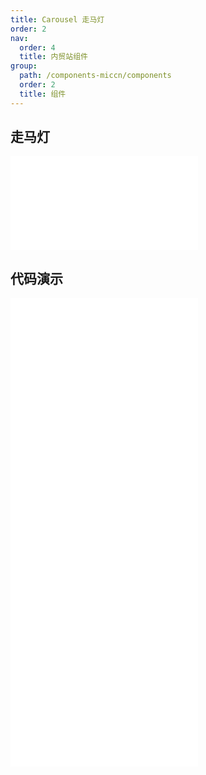 ```yaml
---
title: Carousel 走马灯
order: 2
nav:
  order: 4
  title: 内贸站组件
group:
  path: /components-miccn/components
  order: 2
  title: 组件
---
```


## 走马灯

<div>
<embed src="@docs-common/carousel/index.md"></embed>
</div>
        
## 代码演示

<Row gutter=8>

  <Col span=12>
    
  <div class="code-box"><embed src="@abiz-rc-miccn/carousel/demo/basic-carousel-miccn.md"></embed></div>
          
  <div class="code-box"><embed src="@abiz-rc-miccn/carousel/demo/autoplay-carousel-miccn.md"></embed></div>
          
  </Col>
          
  <Col span=12>
    
  <div class="code-box"><embed src="@abiz-rc-miccn/carousel/demo/position-carousel-miccn.md"></embed></div>
          
  <div class="code-box"><embed src="@abiz-rc-miccn/carousel/demo/fade-carousel-miccn.md"></embed></div>
          
  </Col>
          
</Row>
        
<div><embed src="@docs-common/carousel/index-api.md"></embed><div>
        